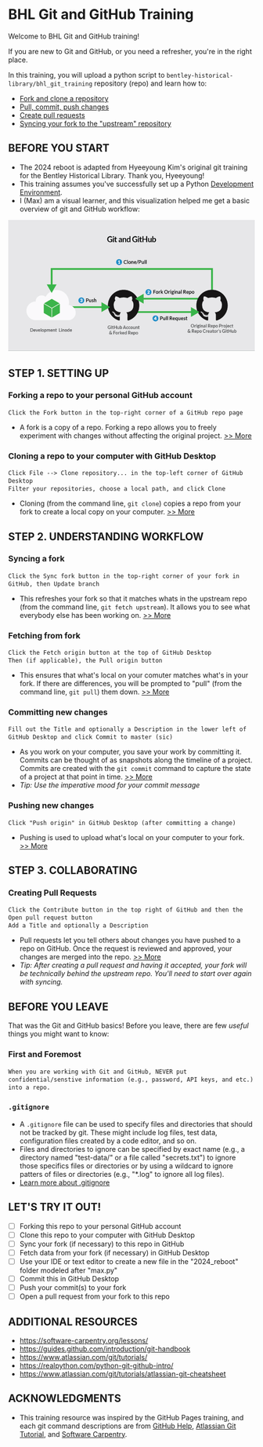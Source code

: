 # BHL Git and GitHub Training

Welcome to BHL Git and GitHub training! 

If you are new to Git and GitHub, or you need a refresher, you're in the right place. 

In this training, you will upload a python script to `bentley-historical-library/bhl_git_training` repository (repo) and learn how to:
- [Fork and clone a repository](https://github.com/bentley-historical-library/bhl_git_training#step-1-setting-up) 
- [Pull, commit, push changes](https://github.com/bentley-historical-library/bhl_git_training#step-2-understanding-workflow)
- [Create pull requests](https://github.com/bentley-historical-library/bhl_git_training#step-3-collaborating)
- [Syncing your fork to the "upstream" repository](https://github.com/bentley-historical-library/bhl_git_training#step-4-syncing-to-upstream)

## BEFORE YOU START
- The 2024 reboot is adapted from Hyeeyoung Kim's original git training for the Bentley Historical Library. Thank you, Hyeeyoung!
- This training assumes you've successfully set up a Python [Development Environment](https://docs.google.com/document/d/1ov74wkiqkoGPJiiIfxrsJOEiWeXdjHd9ZyrKif4-ZdE/edit#heading=h.icnkahzf3tlr).
- I (Max) am a visual learner, and this visualization helped me get a basic overview of git and GitHub workflow:

![Git/GitHub Workflow](images/git-github-workflow.png)

## STEP 1. SETTING UP
### Forking a repo to your personal GitHub account
```
Click the Fork button in the top-right corner of a GitHub repo page
```
- A fork is a copy of a repo. Forking a repo allows you to freely experiment with changes without affecting the original project. [>> More](https://help.github.com/en/articles/fork-a-repo)

### Cloning a repo to your computer with GitHub Desktop
```
Click File --> Clone repository... in the top-left corner of GitHub Desktop
Filter your repositories, choose a local path, and click Clone
```
- Cloning (from the command line, `git clone`) copies a repo from your fork to create a local copy on your computer. [>> More](https://www.atlassian.com/git/tutorials/setting-up-a-repository/git-clone)

## STEP 2. UNDERSTANDING WORKFLOW
### Syncing a fork
```
Click the Sync fork button in the top-right corner of your fork in GitHub, then Update branch
```
- This refreshes your fork so that it matches whats in the upstream repo (from the command line, `git fetch upstream`). It allows you to see what everybody else has been working on. [>> More](https://www.atlassian.com/git/tutorials/syncing/git-fetch)

### Fetching from fork
```
Click the Fetch origin button at the top of GitHub Desktop
Then (if applicable), the Pull origin button
```
- This ensures that what's local on your comuter matches what's in your fork. If there are differences, you will be prompted to "pull" (from the command line, `git pull`) them down. [>> More](https://www.atlassian.com/git/tutorials/syncing/git-pull)

### Committing new changes
```
Fill out the Title and optionally a Description in the lower left of GitHub Desktop and click Commit to master (sic)
```
- As you work on your computer, you save your work by committing it. Commits can be thought of as snapshots along the timeline of a project. Commits are created with the `git commit` command to capture the state of a project at that point in time. [>> More](https://www.atlassian.com/git/tutorials/saving-changes/git-commit)
- _Tip: Use the imperative mood for your commit message_

### Pushing new changes 
```
Click "Push origin" in GitHub Desktop (after committing a change)
```
- Pushing is used to upload what's local on your computer to your fork. [>> More](https://www.atlassian.com/git/tutorials/syncing/git-push)

## STEP 3. COLLABORATING 
### Creating Pull Requests
```
Click the Contribute button in the top right of GitHub and then the Open pull request button
Add a Title and optionally a Description
```
- Pull requests let you tell others about changes you have pushed to a repo on GitHub. Once the request is reviewed and approved, your changes are merged into the repo. [>> More](https://help.github.com/en/articles/about-pull-requests)
- _Tip: After creating a pull request and having it accepted, your fork will be technically behind the upstream repo. You'll need to start over again with syncing._

## BEFORE YOU LEAVE
That was the Git and GitHub basics! Before you leave, there are few *useful* things you might want to know:

### First and Foremost
```
When you are working with Git and GitHub, NEVER put confidential/senstive information (e.g., password, API keys, and etc.) into a repo.
```

### `.gitignore`
- A `.gitignore` file can be used to specify files and directories that should not be tracked by git. These might include log files, test data, configuration files created by a code editor, and so on.
- Files and directories to ignore can be specified by exact name (e.g., a directory named "test-data/" or a file called "secrets.txt") to ignore those specifics files or directories or by using a wildcard to ignore patters of files or directories (e.g., "*.log" to ignore all log files).
- [Learn more about .gitignore](http://swcarpentry.github.io/git-novice/06-ignore/index.html)

## LET'S TRY IT OUT!

- [ ] Forking this repo to your personal GitHub account
- [ ] Clone this repo to your computer with GitHub Desktop
- [ ] Sync your fork (if necessary) to this repo in GitHub
- [ ] Fetch data from your fork (if necessary) in GitHub Desktop
- [ ] Use your IDE or text editor to create a new file in the "2024_reboot" folder modeled after "max.py"
- [ ] Commit this in GitHub Desktop
- [ ] Push your commit(s) to your fork
- [ ] Open a pull request from your fork to this repo

## ADDITIONAL RESOURCES
- https://software-carpentry.org/lessons/
- https://guides.github.com/introduction/git-handbook
- https://www.atlassian.com/git/tutorials/
- https://realpython.com/python-git-github-intro/
- https://www.atlassian.com/git/tutorials/atlassian-git-cheatsheet

## ACKNOWLEDGMENTS
- This training resource was inspired by the GitHub Pages training, and each git command descriptions are from [GitHub Help](https://help.github.com), [Atlassian Git Tutorial](https://www.atlassian.com/git/tutorials), and [Software Carpentry](https://software-carpentry.org/lessons/index.html).
